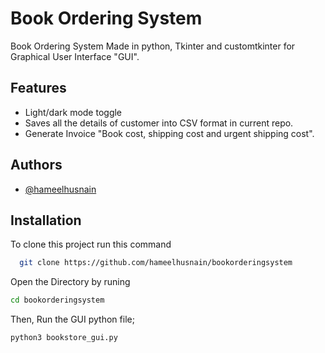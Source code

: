 
# Book Ordering System

Book Ordering System Made in python, Tkinter and customtkinter for Graphical User Interface "GUI". 



## Features

- Light/dark mode toggle
- Saves all the details of customer into CSV format in current repo.
- Generate Invoice "Book cost, shipping cost and urgent shipping cost".


## Authors

- [@hameelhusnain](https://www.github.com/hameelhusnain)


## Installation

To clone this project run this command

```bash
  git clone https://github.com/hameelhusnain/bookorderingsystem
```
Open the Directory by runing 
```bash
cd bookorderingsystem
```
Then, Run the GUI python file;
```bash 
python3 bookstore_gui.py 
```
